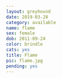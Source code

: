 ```yaml
---
layout: greyhound
date: 2019-03-28
category: available
name: flame
sex: female
dob: 2011-09-24
color: brindle
cats: yes
title: Flame
pic: flame.jpg
pending: yes
---
```


